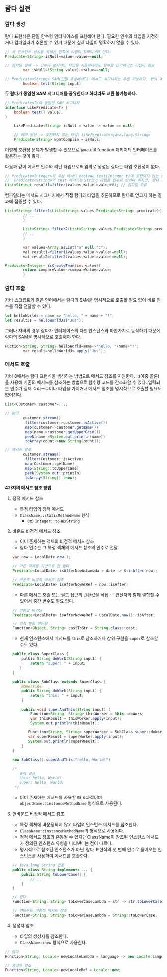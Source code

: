 ## 람다 실전


### 람다 생성


람다 표현식은 단일 함수형 인터페이스를 표현해야 한다. 필요한 인수의 타입을 지정하거나 컴파일러가 추론할 수 있기 때문에 실제 타입이 명확하지 않을 수 있다.


```java
// 새 인스턴스 생성을 위해선 왼쪽에 타입이 정의되어야 한다.
Predicate<String> isNull=value->value==null;

// 컴파일 실패 -> 인수가 명시적인 타입을 사용하더라도 함수형 인터페이스 타입이 필요
        var isNull=(String value)->value==null;

// Predicate<String> SAM(단일 추상메서드) 메서드 시그니처는 추론 가능하다. 위의 예제에선 boolean test(String value)가 되는것
        boolean test(String input)
```


**두 람다가 동일한 SAM 시그니처를 공유한다고 하더라도 교환 불가능하다.**


```java
// Predicate<T>와 동일한 SAM 시그니처
interface LikePredicate<T> {
    boolean test(T value);
}

    LikePredicate<String> isNull = value -> value == null;

    // 에러 발생 -> 호환되지 않는 타입: LikePredicate<java.lang.String>
    Predicate<String> wontComplie = isNull;
```


이렇게 호환성 문제가 발생할 수 있으므로 java.util.function 패키지의 인터페이스를 활용하는 것이 좋다.


다음과 같이 메서드 인수와 리턴 타입으로써 임의로 생성된 람다는 타입 호환성이 없다.


```java
// Predicate<Integer>의 추상 메서드 boolean test(Integer t)에 호환되지 않는 람다 표현식
//  Predicate<String>의 test 메서드는 String 타입을 인수로 받아야 하지만, 람다 표현식에서는 value가 String이 아닌 Integer로 사용되므로 컴파일 오류
List<String> result1=filter(values,value->value>0); // 컴파일 오류
```


컴파일러는 메서드 시그니처에서 직접 람다의 타입을 추론하므로 람다로 얻고자 하는 결과에 집중할 수 있다.


```java
List<String> filter1(List<String> values,Predicate<String> predicate){
        // ..
        }

        List<String> filter2(List<String> values,Predicate<String> predicate){
        // ..
        }

        var values=Array.asList("a",null,"c");
        val result1=filter1(values,value->value!=null);
        val result2=filter2(values,value->value!=null);
```


```java
Predicate<Integer> isCreateThan(int value){
        return compareValue->compareValue>value;
        }
```


### 람다 호출


자바 스크립트와 같은 언어에서는 람다의 SAM을 명시적으로 호출할 필요 없이 바로 인수를 직접 전달할 수 있다.


```javascript
let helloWorlds = name => "hello, " + name + "!";
let resultJs = helloWorldJs("Jus");
```


그러나 자바의 경우 람다가 인터페이스의 다른 인스턴스와 마찬가지로 동작하기 때문에 람다의 SAM을 명시적으로 호출해야 한다.


```java
Fuction<String, String> helloWorld=name->"hello, "+name+"!";
        var result=helloWorldJs.apply("Jus");
```


### 메서드 호출


자바 8에서는 람다 표현식을 생성하는 방법으로 메서드 참조를 지원한다. ::(이중 콜론)을 사용해 기존의 메서드를 참조하는 방법으로 함수형 코드를 간소화할 수 있다. 입력되는 인수가 실제 ㅇ리ㅡㅁ이나 타입을 가지거나
메서드 참조를 명시적으로 호출할 필요도 없어진다.


```java
List<Customer> customer=...;

// 람다
        customer.stream()
        .filter(customer->customer.isActive())
        .map(customer->customer.getName())
        .map(name->customer.getUpperCase())
        .peek(name->System.out.println(name))
        .toArray(count->new String[count]);

// 메서드 참조
        customer.stream()
        .filter(Customer::isActive)
        .map(Customer::getName)
        .map(String::toUpperCase)
        .peek(System.out::println)
        .toArray(String[]::new);
```


**4가지의 메서드 참조 방법**


1. 정적 메서드 참조
    - 특정 타입의 정적 메서드
    - ```ClassName::staticMethodName``` 형식
        - ex) ```Integer::toHexString```


2. 바운드 비정적 메서드 참조
    - 이미 존재하는 객체의 비정적 메서드 참조
    - 람다 인수는 그 특정 객체의 메서드 참조의 인수로 전달
    ```java
    var now = LocalDate.now();
   
    // 기존 객체를 기반으로 한 람다
    Predicate<LocalDate> isAfterNowAsLambda = date -> $.isAfter(now);
   
    // 바운드 비정적 메서드 참조
    Predicate<LocalDate> isAfterNowAsRef = now::isAfter;
    ```
    - 다른 메서드 호출 또는 필드 접근의 반환값을 직접 ```::``` 연산자와 함께 결합할 수 있어서 중간 변수도 필요 없다.
   ```java
   // 반환값 바인딩
   Predicate<LocalDate> isAfterNowAsRef = LocalDate.now()::isAfter;
   
   // 정적 필드 바인딩
   Function<Object, String> castToStr = String.class::cast;
   ```
    - 현재 인스턴스에서 메서드를 ```this```로 참조하거나 상위 구현을 ```super```로 참조할 수도 있다.
   ```java
   public class SuperClass {
       pulbic String doWork(String input) {
           return "super: " + input;
      }
   }
   
   public class SubClass extends SuperClass {
       @Override
       public String doWork(String input) {
           return "this: " + input;
       } 
       
       public void superAndThis(String input) {
           Function<String, String> thisWorker = this::doWork;
           var thisResult = thisWorker.apply(input);
           System.out.println(thisResult);
   
          Function<String, String> superWorker = SubClass.super::doWork;
          var superResult = superWorker.apply(input);
          System.out.println(superResult);
       }
   }
   
   new SubClass().superAndThis("hello, World!")
   
   /* 
      출력 결과
      this: hello, World!
      super: hello, World!
    */
   ```
   - 이미 존재하는 메서드를 사용할 때 효과적이며 ```objectName::instanceMethodName``` 형식으로 사용된다.



3. 언바운드 비정적 메서드 참조
   - 특정 객체에 바운딩되지 않고 타입의 인스턴스 메서드를 참조한다.
   - ```ClassName::instanceMethodName```의 형식으로 사용된다.
   - 정적 메서드 참조와 혼동될 수 있지만 ClassName이 참조된 인스턴스 메서드가 정의된 인스턴스 유형을 나타낸다는 점이 다르다.
   - 명시적으로 참조된 인스턴스가 아닌, 람다 표현식의 첫 번째 인수로 들어오는 인스턴스를 사용하여 메서드를 호출한다.
   ```java
   // java.lang.String 인용
   public class String implements ... {
       public String toLowerCase() {
           // ..
       }
   }
   
   // 람다
   Function<String, String> toLowerCaseLambda = str -> str.toLowerCase();
   
   // 언바운드 비정적 메서드 참조
   Function<String, String> toLowerCaseLambda = String::toLowerCase;
   ```


4. 생성자 참조
   - 타입의 생성자를 참조한다.
   - ```ClassName::new``` 형식으로 사용한다.
```java
// 람다
Function<String, Locale> newLocaleLambda = language -> new Locale(language);

// 생성자 참조
Function<String, Locale> newLocaleRef = Locale::new;
```